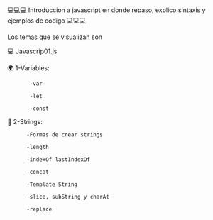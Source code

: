 💻💻💻 Introduccion a javascript en donde repaso, explico sintaxis y ejemplos de codigo 💻💻💻

Los temas que se visualizan son 

💻 Javascrip01.js

🌍 1-Variables:
        
           -var
        
           -let
        
           -const


📝 2-Strings:

          -Formas de crear strings
          
          -length
          
          -indexOf lastIndexOf
          
          -concat
          
          -Template String
          
          -slice, subString y charAt
          
          -replace
          
          
